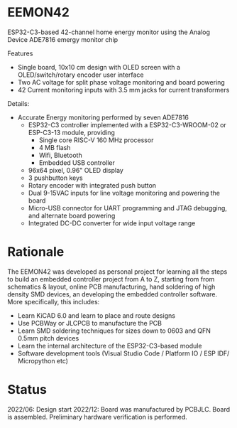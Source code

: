 # EEMON42
ESP32-C3-based 42-channel home energy monitor using the Analog Device ADE7816 emergy monitor chip

Features

  - Single board, 10x10 cm design with OLED screen with a OLED/switch/rotary encoder user interface
  - Two AC voltage for split phase voltage monitoring and board powering
  - 42 Current monitoring inputs with 3.5 mm jacks for current transformers

Details:
- Accurate Energy monitoring performed by seven ADE7816
  - ESP32-C3 controller implemented with a ESP32-C3-WROOM-02 or ESP-C3-13 module, providing 
      - Single core RISC-V 160 MHz processor
      - 4 MB flash
      - Wifi, Bluetooth
      - Embedded USB controller
  - 96x64 pixel, 0.96" OLED display
  - 3 pushbutton keys 
  - Rotary encoder with integrated push button
  - Dual 9-15VAC inputs for line voltage monitoring and powering the board
  - Micro-USB connector for UART programming and JTAG debugging, and alternate board powering      
  - Integrated DC-DC converter for wide input voltage range

# Rationale

The EEMON42 was developed as personal project for learning all the steps to build an embedded controller project from A to Z, starting from from schematics & layout, online PCB manufacturing, hand soldering of high density SMD devices, an developing the embedded controller software. More specifically, this includes:

   - Learn KiCAD 6.0 and learn to place and route designs
   - Use PCBWay or JLCPCB to manufacture the PCB
   - Learn SMD soldering techniques for sizes down to 0603 and QFN 0.5mm pitch devices
   - Learn the internal architecture of the ESP32-C3-based module
   - Software development tools (Visual Studio Code / Platform IO / ESP IDF/ Micropython etc)

# Status

2022/06: Design start
2022/12: Board was manufactured by PCBJLC. Board is assembled. Preliminary hardware verification is performed.

 
